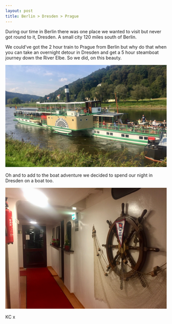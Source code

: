 ```yaml
---
layout: post
title: Berlin > Dresden > Prague
---
```


During our time in Berlin there was one place we wanted to visit but never got round to it, Dresden. A small city 120 miles south of Berlin.

We could've got the 2 hour train to Prague from Berlin but why do that when you can take an overnight detour in Dresden and get a 5 hour steamboat journey down the River Elbe. So we did, on this beauty.

![Steam boat](/images/dresden/steam-boat.jpg)


Oh and to add to the boat adventure we decided to spend our night in Dresden on a boat too.

![Overnight boat in Dresden](/images/dresden/dresden-boat.jpg)

KC x
